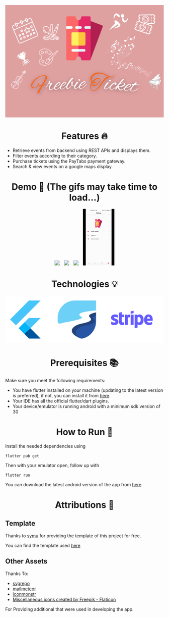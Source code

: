 <p align="center">
    <img src="readme_demos/poster.png">
</p>

<h1 align="center">
    Features 🔥
</h1>

* Retrieve events from backend using REST APIs and displays them.
* Filter events according to their category.
* Purchase tickets using the PayTabs payment gateway.
* Search & view events on a google maps display.

<h1 align="center">
    Demo 💾 (The gifs may take time to load...)
</h1>
<p float="left" align="center">
<img src="readme_demos/home_event_details.gif" width=20% hspace="1%">
<img src="readme_demos/search.gif" width=20% hspace="1%">
<img src="readme_demos/buy_ticket.gif" width=20% hspace="1%">
<img src="readme_demos/settings.gif" width=20% hspace="1%">
</p>

<h1 align="center">
 Technologies 💡
</h1>
<p align="center">
    <img src="readme_demos/technologies.png">
</p>

<h1 align="center">
 Prerequisites 📚
</h1>
Make sure you meet the following requirements:

* You have flutter installed on your machine (updating to the latest version is preferred), if not, you can install it from [here](https://flutter.dev).
* Your IDE has all the official flutter/dart plugins.
* Your device/emulator is running android with a minimum sdk version of 30

<h1 align="center">
 How to Run 🚀
</h1>

Install the needed dependencies using
```
flutter pub get
```
Then with your emulator open, follow up with
```
flutter run
```
You can download the latest android version of the app from [here](https://drive.google.com/uc?export=view&id=1Y8gfsdUTIgQxqki6dQaUJURQZi5M4xxy) 

<h1 align="center">
    Attributions 💚
</h1> 

## **Template**

Thanks to [symu](https://symu.co/) for providing the template of this project for free.

You can find the template used [here](https://symu.co/freebies/mobile-apps/ticketapp-figma-and-sketch-template/)

## **Other Assets**

Thanks To:
* [svgrepo](https://www.svgrepo.com/svg/84889/artist-brush)
* [mailmeteor](https://mailmeteor.com/logos/gmail)
* [iconmonstr](https://iconmonstr.com/github-1-svg/)
* <a href="https://www.flaticon.com/free-icons/miscellaneous" title="miscellaneous icons">Miscellaneous icons created by Freepik - Flaticon</a>

For Providing additional that were used in developing the app. 
